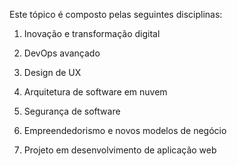 Este tópico é composto pelas seguintes disciplinas:

1) Inovação e transformação digital

2) DevOps avançado
 
3) Design de UX

4) Arquitetura de software em nuvem

5) Segurança de software

6) Empreendedorismo e novos modelos de negócio

7) Projeto em desenvolvimento de aplicação web
 